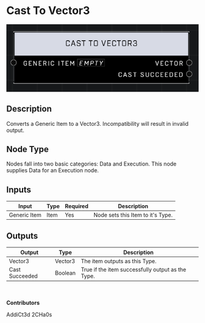 # Cast To Vector3
![](../../../.gitbook/assets/cast-to-vector3.png)
## Description
Converts a Generic Item to a Vector3. Incompatibility will result in invalid output.

## Node Type
Nodes fall into two basic categories: Data and Execution. This node supplies Data for an Execution node.

## Inputs
| Input | Type | Required | Description |
|------------------|------------------|----------|--------------------------------------------------------------|
| Generic Item | Item | Yes | Node sets this Item to it's Type. |

## Outputs
| Output | Type | Description |
|------------------|------------------|--------------------------------------------------------------|
| Vector3 | Vector3 | The item outputs as this Type. |
| Cast Succeeded | Boolean | True if the item successfully output as the Type. |

\
\
**Contributors**

AddiCt3d 2CHa0s